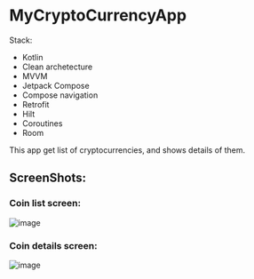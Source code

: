# MyCryptoCurrencyApp

Stack:
- Kotlin
- Clean archetecture
- MVVM
- Jetpack Compose
- Compose navigation
- Retrofit
- Hilt
- Coroutines
- Room

This app get list of cryptocurrencies, and shows details of them. 

## ScreenShots:

### Coin list screen:
![image](https://user-images.githubusercontent.com/100340546/185946314-a4c99436-65f4-48da-ab1c-ec8e43d69504.png)

### Coin details screen:
![image](https://user-images.githubusercontent.com/100340546/185946549-6fb1ed78-5f9a-494e-899e-9f525da8e1c7.png)
